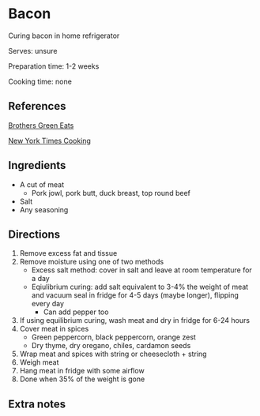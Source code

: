 # Bacon

Curing bacon in home refrigerator

Serves: unsure

Preparation time: 1-2 weeks

Cooking time: none

## References

[Brothers Green Eats](https://www.youtube.com/watch?v=cEkdCgAMgpw)

[New York Times Cooking](https://cooking.nytimes.com/recipes/12349-home-cured-bacon)

## Ingredients

- A cut of meat
  - Pork jowl, pork butt, duck breast, top round beef
- Salt
- Any seasoning

## Directions

1. Remove excess fat and tissue
2. Remove moisture using one of two methods
    - Excess salt method: cover in salt and leave at room temperature for a day
    - Eqiulibrium curing: add salt equivalent to 3-4% the weight of meat and vacuum seal in fridge for 4-5 days (maybe longer), flipping every day
      - Can add pepper too
3. If using equilibrium curing, wash meat and dry in fridge for 6-24 hours
4. Cover meat in spices
    - Green peppercorn, black peppercorn, orange zest
    - Dry thyme, dry oregano, chiles, cardamon seeds
5. Wrap meat and spices with string or cheesecloth + string
6. Weigh meat
7. Hang meat in fridge with some airflow
8. Done when 35% of the weight is gone

## Extra notes
